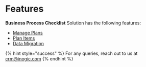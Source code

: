 # Features

**Business Process Checklist** Solution has the following features:

* [Manage Plans](https://docs.inogic.com/business-process-checklist/features/manage-plans)
* [Plan Items](https://docs.inogic.com/business-process-checklist/features/user-plans)
* [Data Migration](https://docs.inogic.com/business-process-checklist/features/data-migration)

{% hint style="success" %}
For any queries, reach out to us at [crm@inogic.com](mailto:crm@inogic.com)
{% endhint %}
